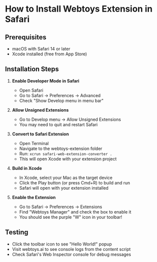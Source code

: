 # How to Install Webtoys Extension in Safari

## Prerequisites
- macOS with Safari 14 or later
- Xcode installed (free from App Store)

## Installation Steps

1. **Enable Developer Mode in Safari**
   - Open Safari
   - Go to Safari → Preferences → Advanced
   - Check "Show Develop menu in menu bar"

2. **Allow Unsigned Extensions**
   - Go to Develop menu → Allow Unsigned Extensions
   - You may need to quit and restart Safari

3. **Convert to Safari Extension**
   - Open Terminal
   - Navigate to the webtoys-extension folder
   - Run: `xcrun safari-web-extension-converter .`
   - This will open Xcode with your extension project

4. **Build in Xcode**
   - In Xcode, select your Mac as the target device
   - Click the Play button (or press Cmd+R) to build and run
   - Safari will open with your extension installed

5. **Enable the Extension**
   - Go to Safari → Preferences → Extensions
   - Find "Webtoys Manager" and check the box to enable it
   - You should see the purple "W" icon in your toolbar!

## Testing
- Click the toolbar icon to see "Hello World!" popup
- Visit webtoys.ai to see console logs from the content script
- Check Safari's Web Inspector console for debug messages